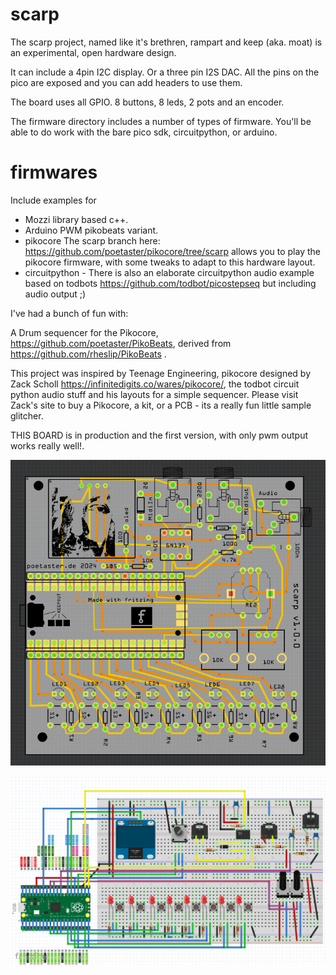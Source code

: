 # scarp
The scarp project, named like it's brethren, rampart and keep (aka. moat) is an experimental, open hardware design. 

It can include a 4pin I2C display. Or a three pin I2S DAC. All the pins on the pico are exposed and you can add headers to use them.

The board uses all GPIO. 8 buttons, 8 leds, 2 pots and an encoder.

The firmware directory includes a number of types of firmware. You'll be able to do work with the bare pico sdk, circuitpython, or arduino. 

# firmwares
Include examples for
 *  Mozzi library based c++. 
 * Arduino PWM pikobeats variant. 
 * pikocore  The scarp branch here: https://github.com/poetaster/pikocore/tree/scarp allows you to play the pikocore firmware, with some tweaks to adapt to this hardware layout.
 * circuitpython - There is also an elaborate circuitpython audio example based on todbots https://github.com/todbot/picostepseq but including audio output ;)

 
I've had a bunch of fun with:

A Drum sequencer for the Pikocore, https://github.com/poetaster/PikoBeats, derived from https://github.com/rheslip/PikoBeats .

This project was inspired by Teenage Engineering, pikocore designed by Zack Scholl https://infinitedigits.co/wares/pikocore/, the todbot circuit python audio stuff and his layouts for a simple sequencer. Please visit Zack's site to buy a Pikocore, a kit, or a PCB - its a really fun little sample glitcher.

THIS BOARD is in production and the first version, with only pwm output works really well!.

![PCB](scarp-pcb.png)

![Breadboard](scarp-breadboard.png)

